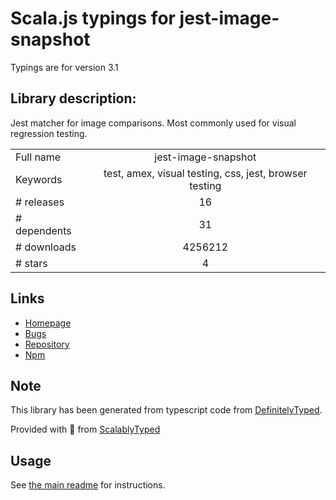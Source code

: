 
# Scala.js typings for jest-image-snapshot

Typings are for version 3.1

## Library description:
Jest matcher for image comparisons. Most commonly used for visual regression testing.

|                    |                 |
| ------------------ | :-------------: |
| Full name          | jest-image-snapshot |
| Keywords           | test, amex, visual testing, css, jest, browser testing |
| # releases         | 16 |
| # dependents       | 31 |
| # downloads        | 4256212 |
| # stars            | 4 |

## Links
- [Homepage](https://github.com/americanexpress/jest-image-snapshot#readme)
- [Bugs](https://github.com/americanexpress/jest-image-snapshot/issues)
- [Repository](https://github.com/americanexpress/jest-image-snapshot)
- [Npm](https://www.npmjs.com/package/jest-image-snapshot)
    


## Note
This library has been generated from typescript code from [DefinitelyTyped](https://definitelytyped.org).

Provided with :purple_heart: from [ScalablyTyped](https://github.com/oyvindberg/ScalablyTyped)

## Usage
See [the main readme](../../readme.md) for instructions.


